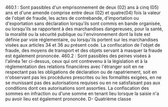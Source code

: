 460.1 : Sont passibles d'un emprisonnement de deux (02) ans à cinq
(05) ans et d'une amende comprise entre deux (02) et quatre(04) fois la
valeur de l'objet de fraude, les actes de contrebande, d'importation ou
d'exportation sans déclaration lorsqu'ils sont commis en bande
organisée, ou lorsqu'ils se rapportent à des marchandises dangereuses,
pour la santé, la moralité ou la sécurité publique ou l'environnement
dont la liste est définie par voie réglementaire, ou lorsqu'ils portent
sur les marchandises visées aux articles 34 et 36 au présent code.
La confiscation de l'objet de fraude, des moyens de transport et des
objets servant à masquer la fraude est également prononcée.
460.2 :
Sont passibles des peines visées à l'alinéa 1er  ci-dessus,
ceux qui ont contrevenu à la législation et à la règlementation des
relations financières avec l'étranger soit en ne respectant pas les
obligations de déclaration ou de rapatriement, soit en n'observant pas
les procédures prescrites ou les formalités exigées, en ne se munissant
pas des autorisations requises ou en ne satisfaisant pas aux conditions
dont ces autorisations sont assorties.
La confiscation des sommes en infraction ou d'une somme en tenant lieu
lorsque la saisie n'a pu avoir lieu est également prononcée.
D- Quatrième classe